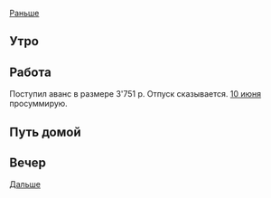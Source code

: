[Раньше](2021.05.24.md)  
## Утро
## Работа
Поступил аванс в размере 3'751 р. Отпуск сказывается. [10 июня](../06/2021.06.10.md) просуммирую.
## Путь домой
## Вечер
[Дальше](2021.05.26.md)
